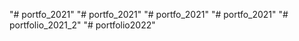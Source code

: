 "# portfo_2021" 
"# portfo_2021" 
"# portfo_2021" 
"# portfo_2021" 
"# portfolio_2021_2" 
"# portfolio2022" 
